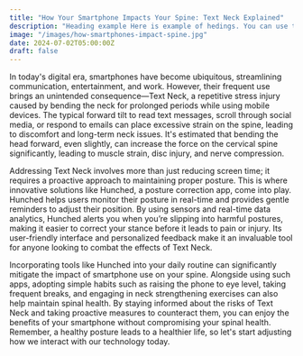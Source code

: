 ```yaml
---
title: "How Your Smartphone Impacts Your Spine: Text Neck Explained"
description: "Heading example Here is example of hedings. You can use this heading by following markdownify rules."
image: "/images/how-smartphones-impact-spine.jpg"
date: 2024-07-02T05:00:00Z
draft: false
---
```


In today's digital era, smartphones have become ubiquitous, streamlining communication, entertainment, and work. However, their frequent use brings an unintended consequence—Text Neck, a repetitive stress injury caused by bending the neck for prolonged periods while using mobile devices. The typical forward tilt to read text messages, scroll through social media, or respond to emails can place excessive strain on the spine, leading to discomfort and long-term neck issues. It's estimated that bending the head forward, even slightly, can increase the force on the cervical spine significantly, leading to muscle strain, disc injury, and nerve compression.

Addressing Text Neck involves more than just reducing screen time; it requires a proactive approach to maintaining proper posture. This is where innovative solutions like Hunched, a posture correction app, come into play. Hunched helps users monitor their posture in real-time and provides gentle reminders to adjust their position. By using sensors and real-time data analytics, Hunched alerts you when you’re slipping into harmful postures, making it easier to correct your stance before it leads to pain or injury. Its user-friendly interface and personalized feedback make it an invaluable tool for anyone looking to combat the effects of Text Neck.

Incorporating tools like Hunched into your daily routine can significantly mitigate the impact of smartphone use on your spine. Alongside using such apps, adopting simple habits such as raising the phone to eye level, taking frequent breaks, and engaging in neck strengthening exercises can also help maintain spinal health. By staying informed about the risks of Text Neck and taking proactive measures to counteract them, you can enjoy the benefits of your smartphone without compromising your spinal health. Remember, a healthy posture leads to a healthier life, so let's start adjusting how we interact with our technology today.